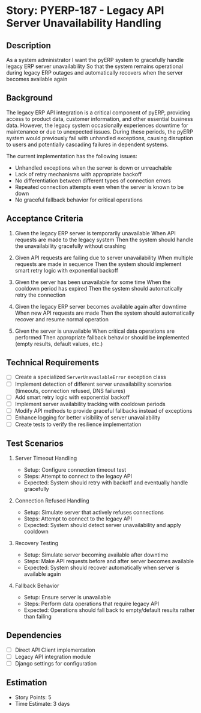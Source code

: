 # Story: PYERP-187 - Legacy API Server Unavailability Handling

## Description
As a system administrator
I want the pyERP system to gracefully handle legacy ERP server unavailability
So that the system remains operational during legacy ERP outages and automatically recovers when the server becomes available again

## Background
The legacy ERP API integration is a critical component of pyERP, providing access to product data, customer information, and other essential business data. However, the legacy system occasionally experiences downtime for maintenance or due to unexpected issues. During these periods, the pyERP system would previously fail with unhandled exceptions, causing disruption to users and potentially cascading failures in dependent systems.

The current implementation has the following issues:
- Unhandled exceptions when the server is down or unreachable
- Lack of retry mechanisms with appropriate backoff
- No differentiation between different types of connection errors
- Repeated connection attempts even when the server is known to be down
- No graceful fallback behavior for critical operations

## Acceptance Criteria
1. Given the legacy ERP server is temporarily unavailable
   When API requests are made to the legacy system
   Then the system should handle the unavailability gracefully without crashing

2. Given API requests are failing due to server unavailability
   When multiple requests are made in sequence
   Then the system should implement smart retry logic with exponential backoff

3. Given the server has been unavailable for some time
   When the cooldown period has expired
   Then the system should automatically retry the connection

4. Given the legacy ERP server becomes available again after downtime
   When new API requests are made
   Then the system should automatically recover and resume normal operation

5. Given the server is unavailable
   When critical data operations are performed
   Then appropriate fallback behavior should be implemented (empty results, default values, etc.)

## Technical Requirements
- [ ] Create a specialized `ServerUnavailableError` exception class
- [ ] Implement detection of different server unavailability scenarios (timeouts, connection refused, DNS failures)
- [ ] Add smart retry logic with exponential backoff
- [ ] Implement server availability tracking with cooldown periods
- [ ] Modify API methods to provide graceful fallbacks instead of exceptions
- [ ] Enhance logging for better visibility of server unavailability
- [ ] Create tests to verify the resilience implementation

## Test Scenarios
1. Server Timeout Handling
   - Setup: Configure connection timeout test
   - Steps: Attempt to connect to the legacy API
   - Expected: System should retry with backoff and eventually handle gracefully

2. Connection Refused Handling
   - Setup: Simulate server that actively refuses connections
   - Steps: Attempt to connect to the legacy API
   - Expected: System should detect server unavailability and apply cooldown

3. Recovery Testing
   - Setup: Simulate server becoming available after downtime
   - Steps: Make API requests before and after server becomes available
   - Expected: System should recover automatically when server is available again

4. Fallback Behavior
   - Setup: Ensure server is unavailable
   - Steps: Perform data operations that require legacy API
   - Expected: Operations should fall back to empty/default results rather than failing

## Dependencies
- [ ] Direct API Client implementation
- [ ] Legacy API integration module
- [ ] Django settings for configuration

## Estimation
- Story Points: 5
- Time Estimate: 3 days 